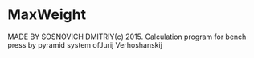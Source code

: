 # MaxWeight
MADE BY SOSNOVICH DMITRIY(с) 2015.
Calculation program for bench press by pyramid system ofJurij Verhoshanskij
